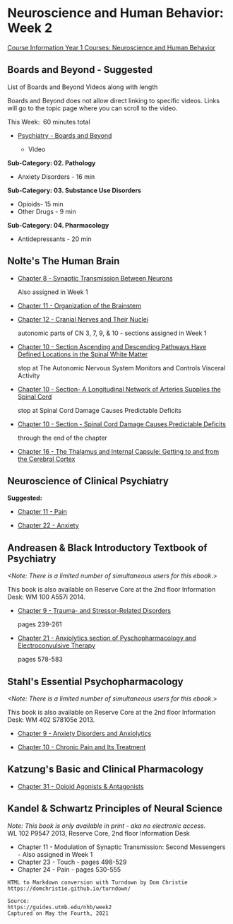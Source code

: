 # Neuroscience and Human Behavior: Week 2

[Course Information Year 1 Courses: Neuroscience and Human Behavior](/usmle/nhb/course-information.html)

## Boards and Beyond - Suggested

List of Boards and Beyond Videos along with length

Boards and Beyond does not allow direct linking to specific videos. Links will go to the topic page where you can scroll to the video.

This Week:  60 minutes total

*   [Psychiatry - Boards and Beyond](https://boardsbeyond.com/category/step-1/psychiatry1)
    
    *   Video
    

**Sub-Category: 02. Pathology**

*   Anxiety Disorders - 16 min

**Sub-Category: 03. Substance Use Disorders**

*   Opioids- 15 min
*   Other Drugs - 9 min

**Sub-Category: 04. Pharmacology**

*   Antidepressants - 20 min

## Nolte's The Human Brain

*   [Chapter 8 - Synaptic Transmission Between Neurons](http://libux.utmb.edu/login?url=https://www.clinicalkey.com/#!/content/book/3-s2.0-B9780323653985000084)
    
    Also assigned in Week 1
    
*   [Chapter 11 - Organization of the Brainstem](http://libux.utmb.edu/login?url=https://www.clinicalkey.com/#!/content/book/3-s2.0-B9780323653985000114)
    
*   [Chapter 12 - Cranial Nerves and Their Nuclei](http://libux.utmb.edu/login?url=https://www.clinicalkey.com/#!/content/book/3-s2.0-B9780323653985000126)
    
    autonomic parts of CN 3, 7, 9, & 10 - sections assigned in Week 1
    
*   [Chapter 10 - Section Ascending and Descending Pathways Have Defined Locations in the Spinal White Matter](http://libux.utmb.edu/login?url=https://www.clinicalkey.com/#!/content/book/3-s2.0-B9780323653985000102?scrollTo=%23hl0001374)
    
    stop at The Autonomic Nervous System Monitors and Controls Visceral Activity
    
*   [Chapter 10 - Section- A Longitudinal Network of Arteries Supplies the Spinal Cord](http://libux.utmb.edu/login?url=https://www.clinicalkey.com/#!/content/book/3-s2.0-B9780323653985000102?scrollTo=%23hl0001623)
    
    stop at Spinal Cord Damage Causes Predictable Deficits
    
*   [Chapter 10 - Section - Spinal Cord Damage Causes Predictable Deficits](http://libux.utmb.edu/login?url=https://www.clinicalkey.com/#!/content/book/3-s2.0-B9780323653985000102?scrollTo=%23hl0001641)
    
    through the end of the chapter
    
*   [Chapter 16 - The Thalamus and Internal Capsule: Getting to and from the Cerebral Cortex](http://libux.utmb.edu/login?url=https://www.clinicalkey.com/#!/content/book/3-s2.0-B9780323653985000163)
    

## Neuroscience of Clinical Psychiatry

**Suggested:**

*   [Chapter 11 - Pain](http://libux.utmb.edu/login?url=http://ovidsp.ovid.com/ovidweb.cgi?T=JS&CSC=Y&NEWS=N&PAGE=booktext&D=books2&AN=02070816/3rd_Edition/2&XPATH=/OVIDBOOK%5b1%5d/TXTBKBD%5b1%5d/DIVISIONA%5b3%5d/CHAPTER%5b1%5d)
    
*   [Chapter 22 - Anxiety](http://libux.utmb.edu/login?url=http://ovidsp.ovid.com/ovidweb.cgi?T=JS&CSC=Y&NEWS=N&PAGE=booktext&D=books2&AN=02070816/3rd_Edition/2&XPATH=/OVIDBOOK%5b1%5d/TXTBKBD%5b1%5d/DIVISIONA%5b4%5d/CHAPTER%5b2%5d)
    

## Andreasen & Black Introductory Textbook of Psychiatry

_<Note: There is a limited number of simultaneous users for this ebook_.>

This book is also available on Reserve Core at the 2nd floor Information Desk: WM 100 A557i 2014.

*   [Chapter 9 - Trauma- and Stressor-Related Disorders](http://libux.utmb.edu/login?url=https://www.r2library.com/resource/detail/1585624705/ch0009s0223)
    
    pages 239-261
    
*   [Chapter 21 - Anxiolytics section of Pyschopharmacology and Electroconvulsive Therapy](http://libux.utmb.edu/login?url=https://www.r2library.com/resource/detail/1585624705/ch0021s0460)
    
    pages 578-583
    

## Stahl's Essential Psychopharmacology

_<Note: There is a limited number of simultaneous users for this ebook_.>

This book is also available on Reserve Core at the 2nd floor Information Desk: WM 402 S78105e 2013.

*   [Chapter 9 - Anxiety Disorders and Anxiolytics](http://libux.utmb.edu/login?url=https://www.r2library.com/resource/detail/1107025982/ch0009s0325)
    
*   [Chapter 10 - Chronic Pain and Its Treatment](http://libux.utmb.edu/login?url=https://www.r2library.com/resource/detail/1107025982/ch0010s0355)
    

## Katzung's Basic and Clinical Pharmacology

*   [Chapter 31 - Opioid Agonists & Antagonists](http://libux.utmb.edu/login?url=https://accessmedicine.mhmedical.com/content.aspx?bookid=2988&sectionid=250599194)
    

## Kandel & Schwartz Principles of Neural Science

_Note:_ _This book is only available in print - aka no electronic access._   
WL 102 P9547 2013, Reserve Core, 2nd floor Information Desk

*   Chapter 11 - Modulation of Synaptic Transmission: Second Messengers  
    \- Also assigned in Week 1
*   Chapter 23 - Touch - pages 498-529
*   Chapter 24 - Pain - pages 530-555

```
HTML to Markdown conversion with Turndown by Dom Christie
https://domchristie.github.io/turndown/

Source:
https://guides.utmb.edu/nhb/week2
Captured on May the Fourth, 2021
```
